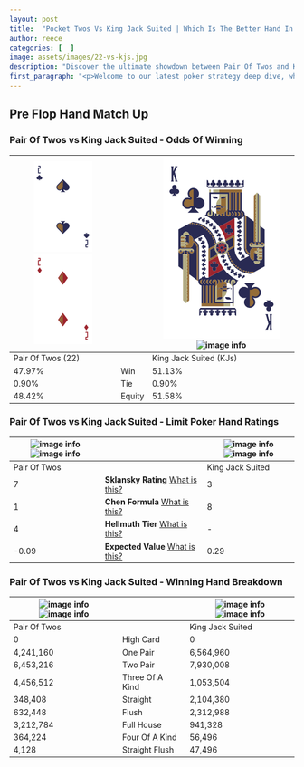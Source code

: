 ```yaml
---
layout: post
title:  "Pocket Twos Vs King Jack Suited | Which Is The Better Hand In Poker? A Complete Guide"
author: reece
categories: [  ]
image: assets/images/22-vs-kjs.jpg
description: "Discover the ultimate showdown between Pair Of Twos and King Jack Suited in poker! Uncover the odds, strategies, and scenarios where one hand triumphs over the other. Get ready to up your poker game with this thrilling analysis."
first_paragraph: "<p>Welcome to our latest poker strategy deep dive, where we're pitting two distinct hands against each other in a high-stakes showdown: Pair Of Twos vs King Jack Suited.</p><p>In the dynamic world of poker, every decision counts, and knowing which hand holds the upper hand is key to your success at the table.</p><p>In this article, we'll dissect these two hands, explore the scenarios where one dominates the other, and equip you with the knowledge to make strategic choices that can tip the odds in your favor.</p><p>Get ready to unravel the intriguing dynamics of these poker hands and elevate your game to new heights.</p>"
---
```




[comment]: # (sp0)

## Pre Flop Hand Match Up

<div class="table hand-ratings" markdown="1"> 



### Pair Of Twos vs King Jack Suited - Odds Of Winning


    
| ![image info](assets/images/hand1/2.png) ![image info](assets/images/hand1/2o.png) |  | ![image info](assets/images/hand2/k.png) ![image info](assets/images/hand2/js.png) |
| -------- | -------- | -------- |
| Pair Of Twos (22) |  | King Jack Suited (KJs) |
| 47.97% | Win | 51.13% |
| 0.90% | Tie | 0.90% |
| 48.42% | Equity | 51.58% |




[comment]: # (sp1)



### Pair Of Twos vs King Jack Suited - Limit Poker Hand Ratings


    
| ![image info](https://www.riverpairs.com/assets/images/hand1/2.png) ![image info](https://www.riverpairs.com/assets/images/hand1/2o.png) |  | ![image info](https://www.riverpairs.com/assets/images/hand2/k.png) ![image info](https://www.riverpairs.com/assets/images/hand2/js.png) |
| -------- | -------- | -------- |
| Pair Of Twos |  | King Jack Suited |
| 7 | **Sklansky Rating** [What is this?](/sklansky-rating-explained) | 3 |
| 1 | **Chen Formula** [What is this?](/chen-formula-explained) | 8 |
| 4 | **Hellmuth Tier** [What is this?](/Hellmuth-tier-explained) | - |
| -0.09 | **Expected Value** [What is this?](/expected-value-explained) | 0.29 |




[comment]: # (sp2)



### Pair Of Twos vs King Jack Suited - Winning Hand Breakdown


    
| ![image info](https://www.riverpairs.com/assets/images/hand1/2.png) ![image info](https://www.riverpairs.com/assets/images/hand1/2o.png) |  | ![image info](https://www.riverpairs.com/assets/images/hand2/k.png) ![image info](https://www.riverpairs.com/assets/images/hand2/js.png) |
| -------- | -------- | -------- |
| Pair Of Twos |  | King Jack Suited |
| 0 | High Card | 0 |
| 4,241,160 | One Pair | 6,564,960 |
| 6,453,216 | Two Pair | 7,930,008 |
| 4,456,512 | Three Of A Kind | 1,053,504 |
| 348,408 | Straight | 2,104,380 |
| 632,448 | Flush | 2,312,988 |
| 3,212,784 | Full House | 941,328 |
| 364,224 | Four Of A Kind | 56,496 |
| 4,128 | Straight Flush | 47,496 |




[comment]: # (sp3)



</div>

[comment]: # (sp4)



[comment]: # (sp5)

